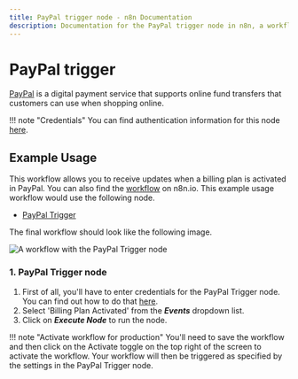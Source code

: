```yaml
---
title: PayPal trigger node - n8n Documentation
description: Documentation for the PayPal trigger node in n8n, a workflow automation platform. Includes details of operations and configuration, and links to examples and credentials information.
---
```


# PayPal trigger

[PayPal](https://paypal.com) is a digital payment service that supports online fund transfers that customers can use when shopping online.

!!! note "Credentials"
    You can find authentication information for this node [here](/integrations/builtin/credentials/paypal/).


## Example Usage

This workflow allows you to receive updates when a billing plan is activated in PayPal. You can also find the [workflow](https://n8n.io/workflows/653) on n8n.io. This example usage workflow would use the following node.

- [PayPal Trigger]()

The final workflow should look like the following image.

![A workflow with the PayPal Trigger node](/_images/integrations/builtin/trigger-nodes/paypaltrigger/workflow.png)

### 1. PayPal Trigger node

1. First of all, you'll have to enter credentials for the PayPal Trigger node. You can find out how to do that [here](/integrations/builtin/credentials/paypal/).
2. Select 'Billing Plan Activated' from the ***Events*** dropdown list.
3. Click on ***Execute Node*** to run the node.

!!! note "Activate workflow for production"
    You'll need to save the workflow and then click on the Activate toggle on the top right of the screen to activate the workflow. Your workflow will then be triggered as specified by the settings in the PayPal Trigger node.


